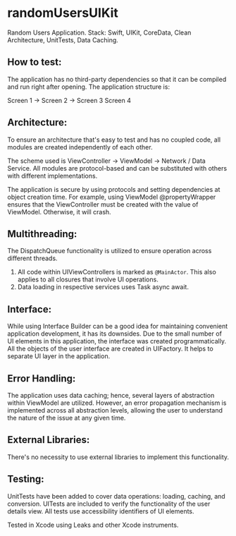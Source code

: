 # randomUsersUIKit
Random Users Application. Stack: Swift, UIKit, CoreData, Clean Architecture, UnitTests, Data Caching.

## How to test: 
The application has no third-party dependencies so that it can be compiled and run right after opening. The application structure is: 

Screen 1 -> Screen 2 -> Screen 3
Screen 4

## Architecture: 
To ensure an architecture that's easy to test and has no coupled code, all modules are created independently of each other.

The scheme used is ViewController -> ViewModel -> Network / Data Service. All modules are protocol-based and can be substituted with others with different implementations.

The application is secure by using protocols and setting dependencies at object creation time. For example, using ViewModel @propertyWrapper ensures that the ViewController must be created with the value of ViewModel. Otherwise, it will crash.

## Multithreading: 
The DispatchQueue functionality is utilized to ensure operation across different threads.
1. All code within UIViewControllers is marked as `@MainActor`. This also applies to all closures that involve UI operations.
2. Data loading in respective services uses Task async await.

## Interface:
While using Interface Builder can be a good idea for maintaining convenient application development, it has its downsides. 
Due to the small number of UI elements in this application, the interface was created programmatically. All the objects of the user interface are created in UIFactory. It helps to separate UI layer in the application.

## Error Handling: 
The application uses data caching; hence, several layers of abstraction within ViewModel are utilized. However, an error propagation mechanism is implemented across all abstraction levels, allowing the user to understand the nature of the issue at any given time.

## External Libraries:
There's no necessity to use external libraries to implement this functionality.

## Testing: 
UnitTests have been added to cover data operations: loading, caching, and conversion. 
UITests are included to verify the functionality of the user details view. All tests use accessibility identifiers of UI elements.

Tested in Xcode using Leaks and other Xcode instruments.
